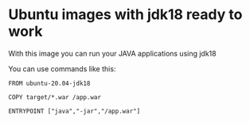 # Ubuntu images with jdk18 ready to work

With this image you can run your JAVA applications using jdk18

You can use commands like this:

```Docker
FROM ubuntu-20.04-jdk18

COPY target/*.war /app.war

ENTRYPOINT ["java","-jar","/app.war"]
```
